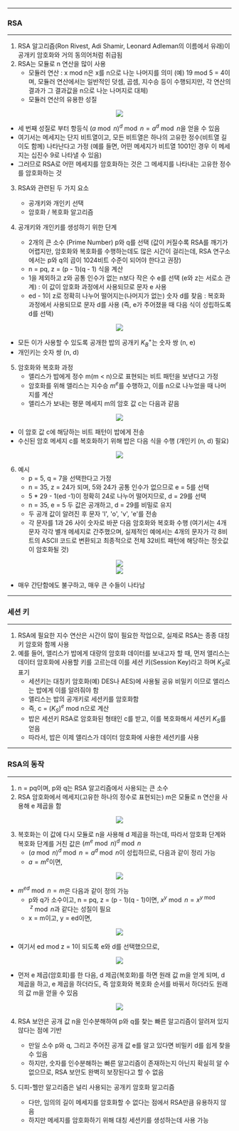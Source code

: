 -----
### RSA
-----
1. RSA 알고리즘(Ron Rivest, Adi Shamir, Leonard Adleman의 이름에서 유래)이 공개키 암호화와 거의 동의어처럼 취급됨
2. RSA는 모듈로 n 연산을 많이 사용
   - 모듈러 연산 : x mod n은 x를 n으로 나눈 나머지를 의미 (예) 19 mod 5 = 4이며, 모듈러 연산에서는 일반적인 덧셈, 곱셈, 지수승 등이 수행되지만, 각 연산의 결과가 그 결과값을 n으로 나눈 나머지로 대체)
   - 모듈러 연산의 유용한 성질
<div align="center">
<img src="https://github.com/user-attachments/assets/1ff5b765-8bcc-4df5-82ca-62c5d28c76ea">
</div>

   - 세 번째 성질로 부터 항등식 $(a \bmod n)^{d} \bmod n = a^{d} \bmod n$을 얻을 수 있음
   - 여기서는 메세지는 단지 비트열이고, 모든 비트열은 하나의 고유한 정수(비트열 길이도 함께) 나타난다고 가정 (예를 들면, 어떤 메세지가 비트열 1001인 경우 이 메세지는 십진수 9로 나타낼 수 있음)
   - 그러므로 RSA로 어떤 메세지를 암호화하는 것은 그 메세지를 나타내는 고유한 정수를 암호화하는 것

3. RSA와 관련된 두 가지 요소
   - 공개키와 개인키 선택
   - 암호화 / 복호화 알고리즘

4. 공개키와 개인키를 생성하기 위한 단계
   - 2개의 큰 소수 (Prime Number) p와 q를 선택 (값이 커질수록 RSA를 깨기가 어렵지만, 암호화와 복호화를 수행하는데도 많은 시간이 걸리는데, RSA 연구소에서는 p와 q의 곱이 1024비트 수준이 되어야 한다고 권장)
   - n = pq, z = (p - 1)(q - 1) 식을 계산
   - 1을 제외하고 z와 공통 인수가 없는 n보다 작은 수 e를 선택 (e와 z는 서로소 관계) : 이 값이 암호화 과정에서 사용되므로 문자 e 사용
   - ed - 1이 z로 정확히 나누어 떨어지는(나머지가 없는) 숫자 d를 찾음 : 복호화 과정에서 사용되므로 문자 d를 사용 (즉, e가 주어졌을 때 다음 식이 성립하도록 d를 선택)
<div align="center">
<img src="https://github.com/user-attachments/assets/81e93365-dbf9-4ada-a71b-be0ef19db2b4">
</div>

   - 모든 이가 사용할 수 있도록 공개한 밥의 공개키 $K^{+}_{B}$는 숫자 쌍 (n, e)
   - 개인키는 숫자 쌍 (n, d)

5. 암호화와 복호화 과정
   - 앨리스가 밥에게 정수 m(m < n)으로 표현되는 비트 패턴을 보낸다고 가정
   - 암호화를 위해 앨리스는 지수승 $m^{e}$를 수행하고, 이를 n으로 나누었을 때 나머지를 계산
   - 앨리스가 보내는 평문 메세지 m의 암호 값 c는 다음과 같음
<div align="center">
<img src="https://github.com/user-attachments/assets/1770412d-9eb9-452f-9d1c-347d388e4bbf">
</div>

   - 이 암호 값 c에 해당하는 비트 패턴이 밥에게 전송
   - 수신된 암호 메세지 c를 복호화하기 위해 밥은 다음 식을 수행 (개인키 (n, d) 필요)
<div align="center">
<img src="https://github.com/user-attachments/assets/25f39f6b-1206-4b2c-becd-74d091886827">
</div>

6. 예시
   - p = 5, q = 7을 선택한다고 가정
   - n = 35, z = 24가 되며, 5와 24가 공통 인수가 없으므로 e = 5를 선택
   - 5 * 29 - 1(ed -1)이 정확히 24로 나누어 떨어지므로, d = 29를 선택
   - n = 35, e = 5 두 값은 공개하고, d = 29를 비밀로 유지
   - 두 공개 값이 알려진 후 문자 'l', 'o', 'v', 'e'를 전송
   - 각 문자를 1과 26 사이 숫자로 바꾼 다음 암호화와 복호화 수행 (여기서는 4개 문자 각각 별개 메세지로 간주했으며, 실제적인 예에서는 4개의 문자가 각 8비트의 ASCII 코드로 변환되고 최종적으로 전체 32비트 패턴에 해당하는 정숫값이 암호화될 것)

<div align="center">
<img src="https://github.com/user-attachments/assets/c0ac4e2b-1cc9-49e2-8b24-fca4384081b1">
</div>

<div align="center">
<img src="https://github.com/user-attachments/assets/b34fcaa1-9d82-491a-b0c3-9ad3f9195a76">
</div>

   - 매우 간단함에도 불구하고, 매우 큰 수들이 나타남

-----
### 세션 키
-----
1. RSA에 필요한 지수 연산은 시간이 많이 필요한 작업으로, 실제로 RSA는 종종 대칭키 암호와 함께 사용
2. 예를 들어, 앨리스가 밥에게 대량의 암호화 데이터를 보내고자 할 때, 먼저 앨리스는 데이터 암호화에 사용할 키를 고르는데 이를 세션 키(Session Key)라고 하며 $K_{S}$로 표기
   - 세션키는 대칭키 암호화(예) DES나 AES)에 사용될 공유 비밀키 이므로 앨리스는 밥에게 이를 알려줘야 함
   - 앨리스는 밥의 공개키로 세션키를 암호화함
   - 즉, c = $(K_{S})^{e}$ mod n으로 계산
   - 밥은 세션키 RSA로 암호화된 형태인 c를 받고, 이를 복호화해서 세션키 $K_{S}$를 얻음
   - 따라서, 밥은 이제 앨리스가 데이터 암호화에 사용한 세션키를 사용

-----
### RSA의 동작
-----
1. n = pq이며, p와 q는 RSA 알고리즘에서 사용되는 큰 소수
2. RSA 암호화에서 메세지(고유한 하나의 정수로 표현되는) m은 모듈로 n 연산을 사용해 e 제곱을 함
<div align="center">
<img src="https://github.com/user-attachments/assets/981c4799-9244-454b-9df1-821b7817743d">
</div>

3. 복호화는 이 값에 다시 모듈로 n을 사용해 d 제곱을 하는데, 따라서 암호화 단계와 복호화 단계를 거친 값은 $(m^{e} \bmod n)^{d} \bmod n$
   - $(a \bmod n)^{d} \bmod n = a^{d} \bmod n$이 성립하므로, 다음과 같이 정리 가능
   - $a = m^{e}$이면,
<div align="center">
<img src="https://github.com/user-attachments/assets/2543ecfe-a2da-41a2-b2d0-e263fe8e7ddb">
</div>

   - $m^{ed} \bmod n = m$은 다음과 같이 정의 가능
     + p와 q가 소수이고, n = pq, z = (p - 1)(q - 1)이면, $x^{y} \bmod n = x^{y \bmod z} \bmod n$과 같다는 성질이 필요
     + x = m이고, y = ed이면,
<div align="center">
<img src="https://github.com/user-attachments/assets/20e94cc2-7f59-44a9-8029-c2c1e8168300">
</div>

  - 여기서 ed mod z = 1이 되도록 e와 d를 선택했으므로,
<div align="center">
<img src="https://github.com/user-attachments/assets/62a89595-030b-495e-84a3-a0ef7b7b8018">
</div>

   - 먼저 e 제곱(암호회)를 한 다음, d 제곱(복호화)를 하면 원래 값 m을 얻게 되며, d 제곱을 하고, e 제곱을 하더라도, 즉 암호화와 복호화 순서를 바꿔서 하더라도 원래의 값 m을 얻을 수 있음
<div align="center">
<img src="https://github.com/user-attachments/assets/6e773f8f-898f-46da-a8c7-faa01f3661a8">
</div>

4. RSA 보안은 공개 값 n을 인수분해하여 p와 q를 찾는 빠른 알고리즘이 알려져 있지 않다는 점에 기반
   - 만일 소수 p와 q, 그리고 주어진 공개 값 e를 알고 있다면 비밀키 d를 쉽게 찾을 수 있음
   - 하지만, 숫자를 인수분해하는 빠른 알고리즘이 존재하는지 아닌지 확실히 알 수 없으므로, RSA 보안도 완벽히 보장된다고 할 수 없음

5. 디피-헬만 알고리즘은 널리 사용되는 공개키 암호화 알고리즘
   - 다만, 임의의 길이 메세지를 암호화할 수 없다는 점에서 RSA만큼 유용하지 않음
   - 하지만 메세지를 암호화하기 위해 대칭 세션키를 생성하는데 사용 가능
